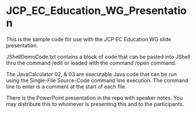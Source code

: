 # JCP_EC_Education_WG_Presentation

This is the sample code for use with the JCP EC Education WG slide presentation.

JShellDemoCode.txt contains a block of code that can be pasted into JShell thru the command /edit or loaded with the command /open command.

The JavaCalculator 02, & 03 are executable Java code that can be run using the Single-File Source-Code command line execution. The command line to enter is a comment at the start of each file.

There is the PowerPoint presentation in the repo with speaker notes. You may distribute this to whomever is presenting this and to the participants.
